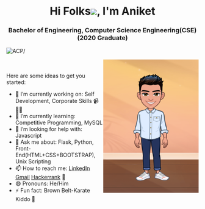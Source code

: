 <h1 align="center">Hi Folks<img src="https://raw.githubusercontent.com/iampavangandhi/iampavangandhi/master/gifs/Hi.gif" width="30px">, I'm Aniket</h1>
<h3 align="center">Bachelor of Engineering, Computer Science Engineering(CSE) (2020 Graduate)</h3>

<p align="left"> <img src=https://komarev.com/ghpvc/?username=AniketCPatel alt=ACP/></p>
<img align="right" width="250" height="350" src="https://github.com/AniketCPatel/AniketCPatel/blob/master/Aniket_Avtar1.png" alt="banner that says Aniket Patel - software engineer alongside a cartoon illustration of Aniket">
<br>
<br>
Here are some ideas to get you started:

- 🔭 I’m currently working on: Self Development, Corporate Skills 📹 ✍🏾
- 🌱 I’m currently learning: Competitive Programming, MySQL
- 🤔 I’m looking for help with: Javascript
- 💬 Ask me about: Flask, Python, Front-End(HTML+CSS+BOOTSTRAP), Unix Scripting
- 📫 How to reach me: <a href="https://www.linkedin.com/in/aniket-patel-b910b1192">LinkedIn</a> [Gmail](mailto:aniketpatel26199@gmail.com) <a href="https://www.hackerrank.com/aniketpatel26199">Hackerrank</a> 💼
- 😄 Pronouns: He/Him
- ⚡ Fun fact: Brown Belt-Karate Kiddo 🥋
